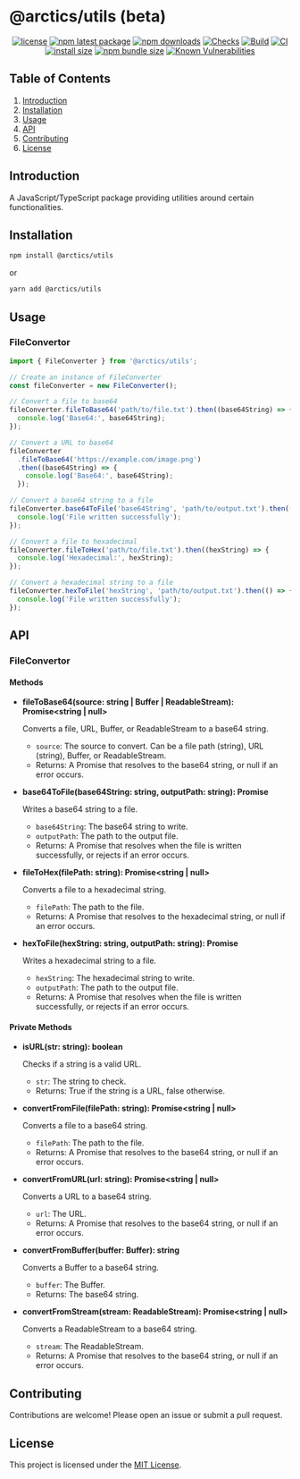 # @arctics/utils (beta)

<div align="center">

[![license](https://img.shields.io/badge/license-MIT-blue.svg)](https://github.com/tyrog07/@arctics/utils/blob/HEAD/LICENSE)
[![npm latest package](https://img.shields.io/npm/v/@arctics/utils/latest.svg)](https://www.npmjs.com/package/@arctics/utils)
[![npm downloads](https://img.shields.io/npm/dm/@arctics/utils.svg)](https://www.npmjs.com/package/@arctics/utils)
[![Checks](https://github.com/tyrog07/arctics-utils/actions/workflows/test.yml/badge.svg)](https://github.com/tyrog07/arctics-utils/actions/workflows/test.yml)
[![Build](https://github.com/tyrog07/arctics-utils/actions/workflows/build.yml/badge.svg)](https://github.com/tyrog07/arctics-utils/actions/workflows/build.yml)
[![CI](https://github.com/tyrog07/arctics-utils/actions/workflows/CI.yml/badge.svg?branch=main)](https://github.com/tyrog07/arctics-utils/actions/workflows/CI.yml)
[![install size](https://img.shields.io/badge/dynamic/json?url=https://packagephobia.com/v2/api.json?p=@arctics/utils&query=$.install.pretty&label=install%20size&style=flat-square)](https://packagephobia.now.sh/result?p=@arctics/utils)
[![npm bundle size](https://img.shields.io/bundlephobia/minzip/@arctics/utils?style=flat-square)](https://bundlephobia.com/package/@arctics/utils@latest)
[![Known Vulnerabilities](https://snyk.io/test/npm/@arctics/utils/badge.svg)](https://snyk.io/test/npm/@arctics/utils)

</div>

## Table of Contents

1. [Introduction](#introduction)
2. [Installation](#installation)
3. [Usage](#usage)
4. [API](#api)
5. [Contributing](#contributing)
6. [License](#license)

## Introduction

A JavaScript/TypeScript package providing utilities around certain functionalities.

## Installation

```bash
npm install @arctics/utils
```

or

```bash
yarn add @arctics/utils
```

## Usage

### FileConvertor

```typescript
import { FileConverter } from '@arctics/utils';

// Create an instance of FileConverter
const fileConverter = new FileConverter();

// Convert a file to base64
fileConverter.fileToBase64('path/to/file.txt').then((base64String) => {
  console.log('Base64:', base64String);
});

// Convert a URL to base64
fileConverter
  .fileToBase64('https://example.com/image.png')
  .then((base64String) => {
    console.log('Base64:', base64String);
  });

// Convert a base64 string to a file
fileConverter.base64ToFile('base64String', 'path/to/output.txt').then(() => {
  console.log('File written successfully');
});

// Convert a file to hexadecimal
fileConverter.fileToHex('path/to/file.txt').then((hexString) => {
  console.log('Hexadecimal:', hexString);
});

// Convert a hexadecimal string to a file
fileConverter.hexToFile('hexString', 'path/to/output.txt').then(() => {
  console.log('File written successfully');
});
```

## API

### FileConvertor

#### Methods

- **fileToBase64(source: string | Buffer | ReadableStream): Promise<string | null>**

  Converts a file, URL, Buffer, or ReadableStream to a base64 string.

  - `source`: The source to convert. Can be a file path (string), URL (string), Buffer, or ReadableStream.
  - Returns: A Promise that resolves to the base64 string, or null if an error occurs.

- **base64ToFile(base64String: string, outputPath: string): Promise<void>**

  Writes a base64 string to a file.

  - `base64String`: The base64 string to write.
  - `outputPath`: The path to the output file.
  - Returns: A Promise that resolves when the file is written successfully, or rejects if an error occurs.

- **fileToHex(filePath: string): Promise<string | null>**

  Converts a file to a hexadecimal string.

  - `filePath`: The path to the file.
  - Returns: A Promise that resolves to the hexadecimal string, or null if an error occurs.

- **hexToFile(hexString: string, outputPath: string): Promise<void>**

  Writes a hexadecimal string to a file.

  - `hexString`: The hexadecimal string to write.
  - `outputPath`: The path to the output file.
  - Returns: A Promise that resolves when the file is written successfully, or rejects if an error occurs.

#### Private Methods

- **isURL(str: string): boolean**

  Checks if a string is a valid URL.

  - `str`: The string to check.
  - Returns: True if the string is a URL, false otherwise.

- **convertFromFile(filePath: string): Promise<string | null>**

  Converts a file to a base64 string.

  - `filePath`: The path to the file.
  - Returns: A Promise that resolves to the base64 string, or null if an error occurs.

- **convertFromURL(url: string): Promise<string | null>**

  Converts a URL to a base64 string.

  - `url`: The URL.
  - Returns: A Promise that resolves to the base64 string, or null if an error occurs.

- **convertFromBuffer(buffer: Buffer): string**

  Converts a Buffer to a base64 string.

  - `buffer`: The Buffer.
  - Returns: The base64 string.

- **convertFromStream(stream: ReadableStream<Uint8Array>): Promise<string | null>**

  Converts a ReadableStream to a base64 string.

  - `stream`: The ReadableStream.
  - Returns: A Promise that resolves to the base64 string, or null if an error occurs.

## Contributing

Contributions are welcome! Please open an issue or submit a pull request.

## License

This project is licensed under the [MIT License](https://github.com/tyrog07/arctics-utils/blob/HEAD/LICENSE).
